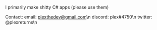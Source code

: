 I primarily make shitty C# apps (please use them)

Contact:
  email: plexthedev@gmail.com\n
  discord: plex#4750\n
  twitter: @plexreturns\n
